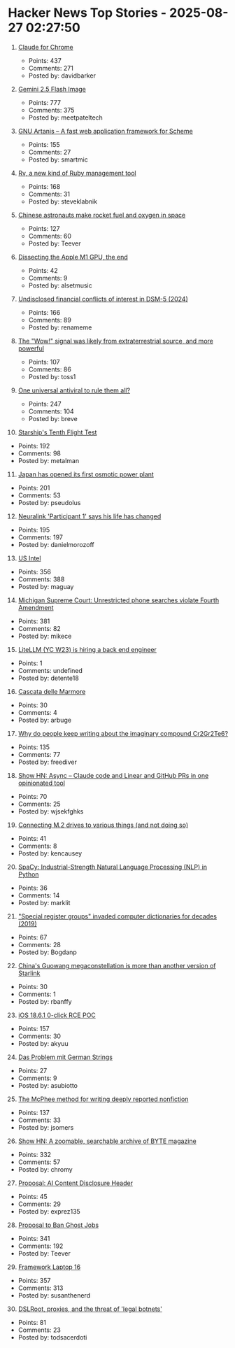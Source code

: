 # Hacker News Top Stories - 2025-08-27 02:27:50

1. [Claude for Chrome](https://www.anthropic.com/news/claude-for-chrome)
   - Points: 437
   - Comments: 271
   - Posted by: davidbarker

2. [Gemini 2.5 Flash Image](https://developers.googleblog.com/en/introducing-gemini-2-5-flash-image/)
   - Points: 777
   - Comments: 375
   - Posted by: meetpateltech

3. [GNU Artanis – A fast web application framework for Scheme](https://artanis.dev/index.html)
   - Points: 155
   - Comments: 27
   - Posted by: smartmic

4. [Rv, a new kind of Ruby management tool](https://andre.arko.net/2025/08/25/rv-a-new-kind-of-ruby-management-tool/)
   - Points: 168
   - Comments: 31
   - Posted by: steveklabnik

5. [Chinese astronauts make rocket fuel and oxygen in space](https://www.livescience.com/space/space-exploration/chinese-astronauts-make-rocket-fuel-and-oxygen-in-space-using-1st-of-its-kind-artificial-photosynthesis)
   - Points: 127
   - Comments: 60
   - Posted by: Teever

6. [Dissecting the Apple M1 GPU, the end](https://rosenzweig.io/blog/asahi-gpu-part-n.html)
   - Points: 42
   - Comments: 9
   - Posted by: alsetmusic

7. [Undisclosed financial conflicts of interest in DSM-5 (2024)](https://www.bmj.com/content/384/bmj-2023-076902)
   - Points: 166
   - Comments: 89
   - Posted by: renameme

8. [The "Wow!" signal was likely from extraterrestrial source, and more powerful](https://www.iflscience.com/the-wow-signal-was-likely-from-an-extraterrestrial-source-and-more-powerful-than-we-thought-80561)
   - Points: 107
   - Comments: 86
   - Posted by: toss1

9. [One universal antiviral to rule them all?](https://www.cuimc.columbia.edu/news/one-universal-antiviral-rule-them-all)
   - Points: 247
   - Comments: 104
   - Posted by: breve

10. [Starship's Tenth Flight Test](https://www.spacex.com/)
   - Points: 192
   - Comments: 98
   - Posted by: metalman

11. [Japan has opened its first osmotic power plant](https://www.theguardian.com/world/2025/aug/25/japan-osmotic-power-plant-fukuoka)
   - Points: 201
   - Comments: 53
   - Posted by: pseudolus

12. [Neuralink 'Participant 1' says his life has changed](https://fortune.com/2025/08/23/neuralink-participant-1-noland-arbaugh-18-months-post-surgery-life-changed-elon-musk/)
   - Points: 195
   - Comments: 197
   - Posted by: danielmorozoff

13. [US Intel](https://stratechery.com/2025/u-s-intel/)
   - Points: 356
   - Comments: 388
   - Posted by: maguay

14. [Michigan Supreme Court: Unrestricted phone searches violate Fourth Amendment](https://reclaimthenet.org/michigan-supreme-court-rules-phone-search-warrants-must-be-specific)
   - Points: 381
   - Comments: 82
   - Posted by: mikece

15. [LiteLLM (YC W23) is hiring a back end engineer](https://www.ycombinator.com/companies/litellm/jobs/6uvoBp3-founding-backend-engineer)
   - Points: 1
   - Comments: undefined
   - Posted by: detente18

16. [Cascata delle Marmore](https://en.wikipedia.org/wiki/Cascata_delle_Marmore)
   - Points: 30
   - Comments: 4
   - Posted by: arbuge

17. [Why do people keep writing about the imaginary compound Cr2Gr2Te6?](https://www.righto.com/2025/08/Cr2Ge2Te6-not-Cr2Gr2Te6.html)
   - Points: 135
   - Comments: 77
   - Posted by: freediver

18. [Show HN: Async – Claude code and Linear and GitHub PRs in one opinionated tool](https://github.com/bkdevs/async-server)
   - Points: 70
   - Comments: 25
   - Posted by: wjsekfghks

19. [Connecting M.2 drives to various things (and not doing so)](https://utcc.utoronto.ca/~cks/space/blog/tech/M2ToVariousThings)
   - Points: 41
   - Comments: 8
   - Posted by: kencausey

20. [SpaCy: Industrial-Strength Natural Language Processing (NLP) in Python](https://github.com/explosion/spaCy)
   - Points: 36
   - Comments: 14
   - Posted by: marklit

21. ["Special register groups" invaded computer dictionaries for decades (2019)](https://www.righto.com/2019/10/how-special-register-groups-invaded.html)
   - Points: 67
   - Comments: 28
   - Posted by: Bogdanp

22. [China's Guowang megaconstellation is more than another version of Starlink](https://arstechnica.com/space/2025/08/china-may-have-taken-an-early-lead-in-the-race-for-a-military-megaconstellation/)
   - Points: 30
   - Comments: 1
   - Posted by: rbanffy

23. [iOS 18.6.1 0-click RCE POC](https://github.com/b1n4r1b01/n-days/blob/main/CVE-2025-43300.md)
   - Points: 157
   - Comments: 30
   - Posted by: akyuu

24. [Das Problem mit German Strings](https://www.polarsignals.com/blog/posts/2025/08/26/das-problem-mit-german-strings)
   - Points: 27
   - Comments: 9
   - Posted by: asubiotto

25. [The McPhee method for writing deeply reported nonfiction](https://jsomers.net/blog/the-mcphee-method)
   - Points: 137
   - Comments: 33
   - Posted by: jsomers

26. [Show HN: A zoomable, searchable archive of BYTE magazine](https://byte.tsundoku.io)
   - Points: 332
   - Comments: 57
   - Posted by: chromy

27. [Proposal: AI Content Disclosure Header](https://www.ietf.org/archive/id/draft-abaris-aicdh-00.html)
   - Points: 45
   - Comments: 29
   - Posted by: exprez135

28. [Proposal to Ban Ghost Jobs](https://www.cnbc.com/2025/08/25/tech-worker-was-frustrated-with-ghost-jobs-now-hes-trying-to-pass-a-national-ban.html)
   - Points: 341
   - Comments: 192
   - Posted by: Teever

29. [Framework Laptop 16](https://frame.work/ro/en/laptop16?tab=whats-new)
   - Points: 357
   - Comments: 313
   - Posted by: susanthenerd

30. [DSLRoot, proxies, and the threat of 'legal botnets'](https://krebsonsecurity.com/2025/08/dslroot-proxies-and-the-threat-of-legal-botnets/)
   - Points: 81
   - Comments: 23
   - Posted by: todsacerdoti

